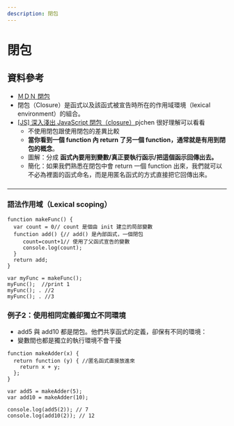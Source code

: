 ```yaml
---
description: 閉包
---
```


# 閉包

## 資料參考

* [ＭＤＮ 閉包](https://developer.mozilla.org/zh-TW/docs/Web/JavaScript/Closures)
* 閉包（Closure）是函式以及該函式被宣告時所在的作用域環境（lexical environment）的組合。
* [\[JS\] 深入淺出 JavaScript 閉包（closure）](https://pjchender.dev/javascript/js-closure/)pjchen 很好理解可以看看
  * 不使用閉包跟使用閉包的差異比較
  * **當你看到一個 function 內 return 了另一個 function，通常就是有用到閉包的概念**。
  * 圖解：分成 **函式內要用到變數/真正要執行函示/把這個函示回傳出去。**
  * 簡化：如果我們熟悉在閉包中會 return 一個 function 出來，我們就可以不必為裡面的函式命名，而是用匿名函式的方式直接把它回傳出來。

###

***

### 語法作用域（Lexical scoping）

```
function makeFunc() {
  var count = 0// count 是個由 init 建立的局部變數
  function add() {// add() 是內部函式，一個閉包
     count=count+1// 使用了父函式宣告的變數
     console.log(count);
  }
  return add;
}

var myFunc = makeFunc();
myFunc();  //print 1
myFunc(); . //2
myFunc(); . //3
```

### 例子2：使用相同定義卻獨立不同環境

* add5 與 add10 都是閉包。他們共享函式的定義，卻保有不同的環境：
* 變數間也都是獨立的執行環境不會干擾

```
function makeAdder(x) {
  return function (y) { //匿名函式直接放進來
    return x + y;
  };
}

var add5 = makeAdder(5);
var add10 = makeAdder(10);

console.log(add5(2)); // 7
console.log(add10(2)); // 12
```

